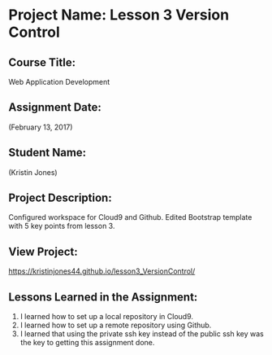 # Project Name:  Lesson 3 Version Control


## Course Title:
Web Application Development

## Assignment Date:  
(February 13, 2017)

## Student Name:  
(Kristin Jones)

## Project Description:
Configured workspace for Cloud9 and Github. Edited Bootstrap template with 5 key points from lesson 3.

## View Project:
https://kristinjones44.github.io/lesson3_VersionControl/

## Lessons Learned in the Assignment:
1. I learned how to set up a local repository in Cloud9.
2. I learned how to set up a remote repository using Github.
3. I learned that using the private ssh key instead of the public ssh key was the key to getting this assignment done.

